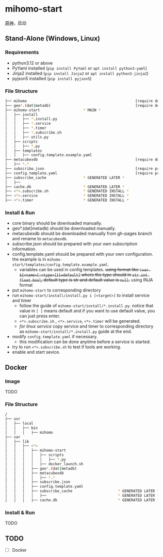 # mihomo-start

[原神](https://wiki.metacubex.one/)，启动

## Stand-Alone (Windows, Linux)

### Requirements

- python3.12 or above
- PyYaml installed (`pip install PyYaml` or `apt install python3-yaml`)
- Jinja2 installed (`pip install Jinja2` or `apt install python3-jinja2`)
- pyjson5 installed (`pip install pyjson5`)

### File Structure

```bash
├── mihomo                                                  [require download]
├── geo*.(dat|metadb)                                       [require download]
├── mihomo-start                    * MAIN *
│   ├── install
│   │   ├── *.install.py
│   │   ├── *.service
│   │   ├── *.timer
│   │   ├── *.subscribe.sh
│   │   ├── utils.py
│   ├── scripts
│   │   ├── *.py
│   ├── templates
│   │   ├── config.template.example.yaml
├── metacubexdb                                             [require download]
│   ├── *.*
├── subscribe.json                                          [require prepare]
├── config.template.yaml                                    [require prepare]
├── subscribe_cache                 * GENERATED LATER *
│   ├── 
├── cache.db                        * GENERATED LATER *
├── <*>.subscribe.sh                * GENERATED INSTALL *
├── <*>.service                     * GENERATED INSTALL *
├── <*>.timer                       * GENERATED INSTALL *
```

### Install & Run

- core binary should be downloaded manually.
- geo*.(dat|metadb) should be downloaded manually.
- metacubexdb should be downloaded manually from gh-pages branch and rename to `metacubexdb`.
- subscribe.json should be prepared with your own subscription information.
- config.template.yaml should be prepared with your own configuration. the example is in `mihomo-start/templates/config.template.example.yaml`.
  - variables can be used in config templates. ~~using format like `!var ${<name>[:<type>]}[=default]` where the type should in `str int float bool`, default type is str and default value is `null`.~~ using INJA format
- put `mihomo-start` to corresponding directory 
- run `mihomo-start/install/install.py i [<target>]` to install service and timer
  - follow the guide of `mihomo-start/install/*.install.py`. notice that value in `[ ]` means default and if you want to use default value, you can just press enter.
  - `<*>.subscribe.sh` ,  `<*>.service`, `<*>.timer` will be generated.
  - _for linux service_ copy service and timer to corresponding directory as `mihomo-start/install/*.install.py` guide at the end.
- modify `config.template.yaml` if necessary. 
  - this modification can be done anytime before a service is started.
- try to run `<*>.subscribe.sh` to test if tools are working.
- enable and start sevice.

## Docker

### Image

TODO

### File Structure

```bash
/
├── usr 
│   ├── local
│   │   ├── bin
│   │   │   ├── mihomo
├── var 
│   ├── lib
│   │   ├── <*>
│   │   │   ├── mihomo-start
│   │   │   │   ├── scripts
│   │   │   │   │   ├── *.py
│   │   │   │   ├── docker_launch.sh
│   │   │   ├── geo*.(dat|metadb)
│   │   │   ├── metacubexdb
│   │   │   │   ├── *.*
│   │   │   ├── subscribe.json                                              [require prepare and bind from host] 
│   │   │   ├── config.template.yaml                                        [require prepare and bind from host]
│   │   │   ├── subscribe_cache                     * GENERATED LATER *     [require bind to host]
│   │   │   │   ├──                                 * GENERATED LATER *     [require bind to host]
│   │   │   ├── cache.db                            * GENERATED LATER *     [require bind to host]
```

### Install & Run

TODO


## TODO

- [ ] Docker